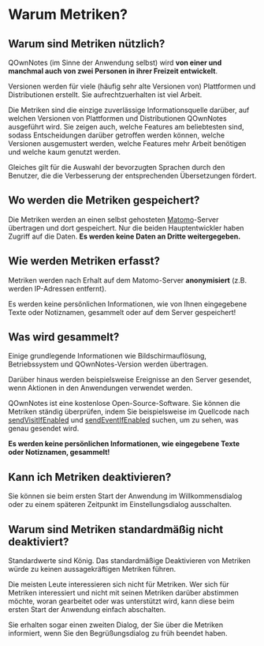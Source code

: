 # Warum Metriken?

## Warum sind Metriken nützlich?

QOwnNotes (im Sinne der Anwendung selbst) wird **von einer und manchmal auch von zwei Personen in ihrer Freizeit entwickelt**.

Versionen werden für viele (häufig sehr alte Versionen von) Plattformen und Distributionen erstellt. Sie aufrechtzuerhalten ist viel Arbeit.

Die Metriken sind die einzige zuverlässige Informationsquelle darüber, auf welchen Versionen von Plattformen und Distributionen QOwnNotes ausgeführt wird. Sie zeigen auch, welche Features am beliebtesten sind, sodass Entscheidungen darüber getroffen werden können, welche Versionen ausgemustert werden, welche Features mehr Arbeit benötigen und welche kaum genutzt werden.

Gleiches gilt für die Auswahl der bevorzugten Sprachen durch den Benutzer, die die Verbesserung der entsprechenden Übersetzungen fördert.

## Wo werden die Metriken gespeichert?

Die Metriken werden an einen selbst gehosteten [Matomo](https://matomo.org/)-Server übertragen und dort gespeichert. Nur die beiden Hauptentwickler haben Zugriff auf die Daten. **Es werden keine Daten an Dritte weitergegeben.**

## Wie werden Metriken erfasst?

Metriken werden nach Erhalt auf dem Matomo-Server **anonymisiert** (z.B. werden IP-Adressen entfernt).

Es werden keine persönlichen Informationen, wie von Ihnen eingegebene Texte oder Notiznamen, gesammelt oder auf dem Server gespeichert!

## Was wird gesammelt?

Einige grundlegende Informationen wie Bildschirmauflösung, Betriebssystem und QOwnNotes-Version werden übertragen.

Darüber hinaus werden beispielsweise Ereignisse an den Server gesendet, wenn Aktionen in den Anwendungen verwendet werden.

QOwnNotes ist eine kostenlose Open-Source-Software. Sie können die Metriken ständig überprüfen, indem Sie beispielsweise im Quellcode nach [sendVisitIfEnabled](https://github.com/pbek/QOwnNotes/search?q=sendVisitIfEnabled) und [sendEventIfEnabled](https://github.com/pbek/QOwnNotes/search?q=sendEventIfEnabled) suchen, um zu sehen, was genau gesendet wird.

**Es werden keine persönlichen Informationen, wie eingegebene Texte oder Notiznamen, gesammelt!**

## Kann ich Metriken deaktivieren?

Sie können sie beim ersten Start der Anwendung im Willkommensdialog oder zu einem späteren Zeitpunkt im Einstellungsdialog ausschalten.

## Warum sind Metriken standardmäßig nicht deaktiviert?

Standardwerte sind König. Das standardmäßige Deaktivieren von Metriken würde zu keinen aussagekräftigen Metriken führen.

Die meisten Leute interessieren sich nicht für Metriken. Wer sich für Metriken interessiert und nicht mit seinen Metriken darüber abstimmen möchte, woran gearbeitet oder was unterstützt wird, kann diese beim ersten Start der Anwendung einfach abschalten.

Sie erhalten sogar einen zweiten Dialog, der Sie über die Metriken informiert, wenn Sie den Begrüßungsdialog zu früh beendet haben.
